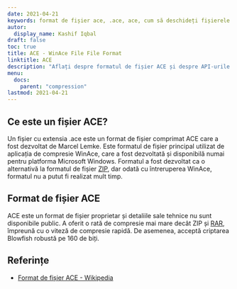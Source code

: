 ```yaml
---
date: 2021-04-21
keywords: format de fișier ace, .ace, ace, cum să deschideți fișierele ace, extensia .ace, extensia ace
autor:
  display_name: Kashif Iqbal
draft: false
toc: true
title: ACE - WinAce File File Format
linktitle: ACE
description: "Aflați despre formatul de fișier ACE și despre API-urile care pot crea și deschide fișiere ACE."
menu:
  docs:
    parent: "compression"
lastmod: 2021-04-21
---
```


## Ce este un fișier ACE?

Un fișier cu extensia .ace este un format de fișier comprimat ACE care a fost dezvoltat de Marcel Lemke. Este formatul de fișier principal utilizat de aplicația de compresie WinAce, care a fost dezvoltată și disponibilă numai pentru platforma Microsoft Windows. Formatul a fost dezvoltat ca o alternativă la formatul de fișier [ZIP](/ro/compression/zip/), dar odată cu întreruperea WinAce, formatul nu a putut fi realizat mult timp.

## Format de fișier ACE

ACE este un format de fișier proprietar și detaliile sale tehnice nu sunt disponibile public. A oferit o rată de compresie mai mare decât ZIP și [RAR](/ro/compression/rar/), împreună cu o viteză de compresie rapidă. De asemenea, acceptă criptarea Blowfish robustă pe 160 de biți.

## Referințe

- [Format de fișier ACE - Wikipedia](https://en.wikipedia.org/wiki/ACE_(compressed_file_format))

